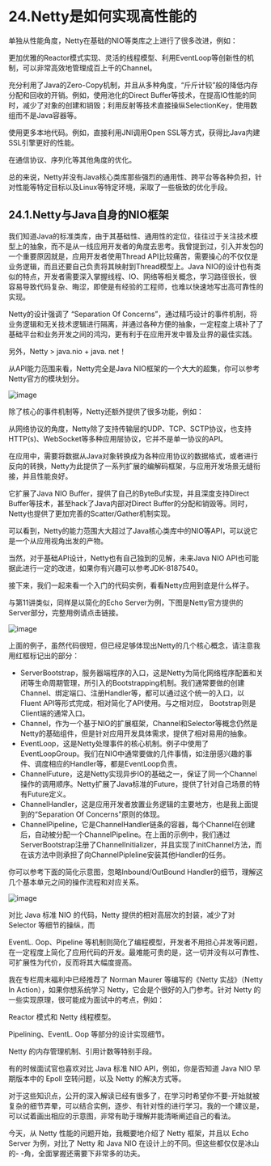 # 24.Netty是如何实现高性能的

单独从性能角度，Netty在基础的NIO等类库之上进行了很多改进，例如：

更加优雅的Reactor模式实现、灵活的线程模型、利用EventLoop等创新性的机制，可以非常高效地管理成百上千的Channel。

充分利用了Java的Zero-Copy机制，并且从多种角度，“斤斤计较”般的降低内存分配和回收的开销。例如，使用池化的Direct Buffer等技术，在提高IO性能的同时，减少了对象的创建和销毁；利用反射等技术直接操纵SelectionKey，使用数组而不是Java容器等。

使用更多本地代码。例如，直接利用JNI调用Open SSL等方式，获得比Java内建SSL引擎更好的性能。

在通信协议、序列化等其他角度的优化。

总的来说，Netty并没有Java核心类库那些强烈的通用性、跨平台等各种负担，针对性能等特定目标以及Linux等特定环境，采取了一些极致的优化手段。

## 24.1.Netty与Java自身的NIO框架

我们知道Java的标准类库，由于其基础性、通用性的定位，往往过于关注技术模型上的抽象，而不是从一线应用开发者的角度去思考。我曾提到过，引入并发包的一个重要原因就是，应用开发者使用Thread API比较痛苦，需要操心的不仅仅是业务逻辑，而且还要自己负责将其映射到Thread模型上。Java NIO的设计也有类似的特点，开发者需要深入掌握线程、IO、网络等相关概念，学习路径很长，很容易导致代码复杂、晦涩，即使是有经验的工程师，也难以快速地写出高可靠性的实现。

Netty的设计强调了 “Separation Of Concerns”，通过精巧设计的事件机制，将业务逻辑和无关技术逻辑进行隔离，并通过各种方便的抽象，一定程度上填补了了基础平台和业务开发之间的鸿沟，更有利于在应用开发中普及业界的最佳实践。

另外，Netty > java.nio + java. net！

从API能力范围来看，Netty完全是Java NIO框架的一个大大的超集，你可以参考Netty官方的模块划分。

![image](https://clsaa-markdown-imgbed-1252032169.cos.ap-shanghai.myqcloud.com/very-java/2019-03-10-132632.png)

除了核心的事件机制等，Netty还额外提供了很多功能，例如：

从网络协议的角度，Netty除了支持传输层的UDP、TCP、SCTP协议，也支持HTTP(s)、WebSocket等多种应用层协议，它并不是单一协议的API。

在应用中，需要将数据从Java对象转换成为各种应用协议的数据格式，或者进行反向的转换，Netty为此提供了一系列扩展的编解码框架，与应用开发场景无缝衔接，并且性能良好。

它扩展了Java NIO Buffer，提供了自己的ByteBuf实现，并且深度支持Direct Buffer等技术，甚至hack了Java内部对Direct Buffer的分配和销毁等。同时，Netty也提供了更加完善的Scatter/Gather机制实现。

可以看到，Netty的能力范围大大超过了Java核心类库中的NIO等API，可以说它是一个从应用视角出发的产物。

当然，对于基础API设计，Netty也有自己独到的见解，未来Java NIO API也可能据此进行一定的改进，如果你有兴趣可以参考JDK-8187540。

接下来，我们一起来看一个入门的代码实例，看看Netty应用到底是什么样子。

与第11讲类似，同样是以简化的Echo Server为例，下图是Netty官方提供的Server部分，完整用例请点击链接。

![image](https://clsaa-markdown-imgbed-1252032169.cos.ap-shanghai.myqcloud.com/very-java/2019-03-10-132741.png)

上面的例子，虽然代码很短，但已经足够体现出Netty的几个核心概念，请注意我用红框标记出的部分：

* ServerBootstrap，服务器端程序的入口，这是Netty为简化网络程序配置和关闭等生命周期管理，所引入的Bootstrapping机制。我们通常要做的创建Channel、绑定端口、注册Handler等，都可以通过这个统一的入口，以Fluent API等形式完成，相对简化了API使用。与之相对应， Bootstrap则是Client端的通常入口。
* Channel，作为一个基于NIO的扩展框架，Channel和Selector等概念仍然是Netty的基础组件，但是针对应用开发具体需求，提供了相对易用的抽象。
* EventLoop，这是Netty处理事件的核心机制。例子中使用了EventLoopGroup。我们在NIO中通常要做的几件事情，如注册感兴趣的事件、调度相应的Handler等，都是EventLoop负责。
* ChannelFuture，这是Netty实现异步IO的基础之一，保证了同一个Channel操作的调用顺序。Netty扩展了Java标准的Future，提供了针对自己场景的特有Future定义。
* ChannelHandler，这是应用开发者放置业务逻辑的主要地方，也是我上面提到的“Separation Of Concerns”原则的体现。
* ChannelPipeline，它是ChannelHandler链条的容器，每个Channel在创建后，自动被分配一个ChannelPipeline。在上面的示例中，我们通过ServerBootstrap注册了ChannelInitializer，并且实现了initChannel方法，而在该方法中则承担了向ChannelPipleline安装其他Handler的任务。

你可以参考下面的简化示意图，忽略Inbound/OutBound Handler的细节，理解这几个基本单元之间的操作流程和对应关系。

![image](https://clsaa-markdown-imgbed-1252032169.cos.ap-shanghai.myqcloud.com/very-java/2019-03-10-133743.png)

对比 Java 标准 NIO 的代码，Netty 提供的相对高层次的封装，减少了对 Selector 等细节的操纵，而

EventL. Oop、Pipeline 等机制则简化了编程模型，开发者不用担心并发等问题，在一定程度上简化了应用代码的开发。最难能可贵的是，这一切并没有以可靠性、可扩展性为代价，反而将其大幅度提高。

我在专栏周末福利中已经推荐了 Norman Maurer 等编写的《Netty 实战》（Netty In Action），如果你想系统学习 Netty，它会是个很好的入门参考。针对 Netty 的一些实现原理，很可能成为面试中的考点，例如：

Reactor 模式和 Netty 线程模型。

Pipelining、EventL. Oop 等部分的设计实现细节。

Netty 的内存管理机制、引用计数等特别手段。

有的时候面试官也喜欢对比 Java 标准 NIO API，例如，你是否知道 Java NIO 早期版本中的 Epoll 空转问题，以及 Netty 的解决方式等。

对于这些知识点，公开的深入解读已经有很多了，在学习时希望你不要-开始就被复杂的细节弄晕，可以结合实例，逐步、有针对性的进行学习。我的一个建议是，可以试着画出相应的示意图，非常有助于理解并能清晰阐述自己的看法。

今天，从 Netty 性能的问题开始，我概要地介绍了 Netty 框架，并且以 Echo Server 为例，对比了 Netty 和 Java NIO 在设计上的不同。但这些都仅仅是冰山的- -角，全面掌握还需要下非常多的功夫。